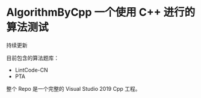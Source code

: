 # AlgorithmByCpp 一个使用 C++ 进行的算法测试

持续更新

目前包含的算法题库：
- LintCode-CN
- PTA


整个 Repo 是一个完整的 Visual Studio 2019 Cpp 工程。
